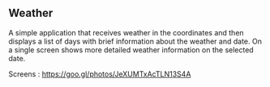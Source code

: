## Weather

A simple application that receives weather in the coordinates and then 
displays a list of days with brief information about the weather and date. 
On a single screen shows more detailed weather information on the selected date.

Screens : <https://goo.gl/photos/JeXUMTxAcTLN13S4A>

